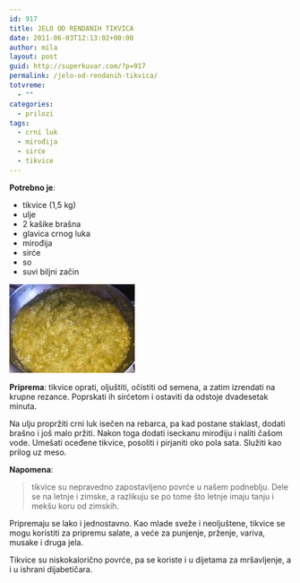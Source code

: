 ```yaml
---
id: 917
title: JELO OD RENDANIH TIKVICA
date: 2011-06-03T12:13:02+00:00
author: mila
layout: post
guid: http://superkuvar.com/?p=917
permalink: /jelo-od-rendanih-tikvica/
totvreme:
  - ""
categories:
  - prilozi
tags:
  - crni luk
  - mirođija
  - sirće
  - tikvice
---
```

**Potrebno je**:

  * tikvice (1,5 kg)
  * ulje
  * 2 kašike brašna
  * glavica crnog luka
  * mirođija
  * sirće
  * so
  * suvi biljni začin

<img class="alignnone size-full wp-image-942" title="jeloodrendanihtikvica" src="/wp-content/uploads/2011/06/jeloodrendanihtikvica-e1307103162382.jpg" alt="" width="224" height="158" /> 

**Priprema**: tikvice oprati, oljuštiti, očistiti od semena, a zatim izrendati na krupne rezance. Poprskati ih sirćetom i ostaviti da odstoje dvadesetak minuta.

Na ulju propržiti crni luk isečen na rebarca, pa kad postane staklast, dodati brašno i još malo pržiti. Nakon toga dodati iseckanu mirođiju i naliti čašom vode. Umešati oceđene tikvice, posoliti i pirjaniti oko pola sata. Služiti kao prilog uz meso.

**Napomena**: 
> tikvice su nepravedno zapostavljeno povrće u našem podneblju. Dele se na letnje i zimske, a razlikuju se po tome što letnje imaju tanju i mekšu koru od zimskih.

Pripremaju se lako i jednostavno. Kao mlade sveže i neoljuštene, tikvice se mogu koristiti za pripremu salate, a veće za punjenje, prženje, variva, musake i druga jela.

Tikvice su niskokalorično povrće, pa se koriste i u dijetama za mršavljenje, a i u ishrani dijabetičara.